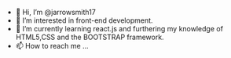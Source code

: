 - 👋 Hi, I’m @jarrowsmith17
- 👀 I’m interested in front-end development.
- 🌱 I’m currently learning react.js and furthering my knowledge of HTML5,CSS and the BOOTSTRAP framework.
- 📫 How to reach me ...

<!---
jarrowsmith17/jarrowsmith17 is a ✨ special ✨ repository because its `README.md` (this file) appears on your GitHub profile.
You can click the Preview link to take a look at your changes.
--->

